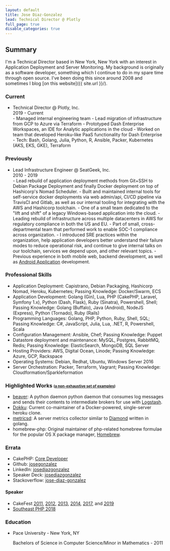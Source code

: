 ```yaml
---
layout: default
title: Jose Diaz-Gonzalez
lead: Technical Director @ Plotly
full_page: true
disable_categories: true
---
```


## Summary

I'm a Technical Director based in New York, New York with an interest in Application Deployment and Server Monitoring. My background is originally as a software developer, something which I continue to do in my spare time through open source. I've been doing this since around 2008 and sometimes I blog [on this website]({{ site.url }}/).

### Current

- Technical Director @ Plotly, Inc.
  <div class="time-period">2019 - Current</div>
  - Managed internal engineering team
  - Lead migration of infrastructure from GCP to Azure via Terraform
  - Prototyped Dash Enterprise Workspaces, an IDE for Analytic applications in the cloud
  - Worked on team that developed Heroku-like PaaS functionality for Dash Enterprise
  - Tech: Bash, Golang, Julia, Python, R, Ansible, Packer, Kubernetes (AKS, EKS, GKE), Terraform

### Previously

- Lead Infrastructure Engineer @ SeatGeek, Inc.
  <div class="time-period">2010 - 2019</div>
  - Lead rebuild of application deployment methods from Git+SSH to Debian Package Deployment and finally Docker deployment on top of Hashicorp's Nomad Scheduler.
  - Built and maintained internal tools for self-service docker deployments via web admin/api, CI/CD pipeline via TravisCI and Gitlab, as well as our internal tooling for integrating with the AWS and Hashicorp toolchain.
  - One of a small team dedicated to the "lift and shift" of a legacy Windows-based application into the cloud.
  - Leading rebuild of infrastructure across multiple datacenters in AWS for regulatory compliance in both the US and EU.
  - Part of small, cross-departmental team that performed work to enable SOC-1 compliance across organization.
  - I introduced SRE practices within the organization, help application developers better understand their failure modes to reduce operational risk, and continue to give internal talks on our toolchain, services we depend upon, and other relevant topics.
  - Previous experience in both mobile web, backend development, as well as <a href="https://play.google.com/store/apps/details?id=com.seatgeek.android&hl=en">Android Application</a> development.

### Professional Skills

- Application Deployment: Capistrano, Debian Packaging, Hashicorp Nomad, Heroku, Kubernetes; Passing Knowledge: Docker/Swarm, ECS
- Application Development: Golang (Gin), Lua, PHP (CakePHP, Laravel, Symfony 1.x), Python (Dash, Flask), Ruby (Sinatra), Powershell, Shell; Passing Knowledge: Golang (Buffalo), Java (Android), NodeJS (Express), Python (Tornado), Ruby (Rails)
- Programming Languages: Golang, PHP, Python, Ruby, Shell, SQL; Passing Knowledge: C#, JavaScript, Julia, Lua, .NET, R, Powershell, Scala
- Configuration Management: Ansible, Chef; Passing Knowledge: Puppet
- Datastore deployment and maintenance: MySQL, Postgres, RabbitMQ, Redis; Passing Knowledge: ElasticSearch, MongoDB, SQL Server
- Hosting Providers: AWS, Digital Ocean, Linode; Passing Knowledge: Azure, GCP, Rackspace
- Operating Systems: Debian, Redhat, Ubuntu, Windows Server 2016
- Server Orchestration: Packer, Terraform, Vagrant; Passing Knowledge: Cloudformation/Sparkleformation

### Highlighted Works <small><small>(<a href="{{ site.url }}/open-source/">a non-exhaustive set of examples</a>)</small></small>

- [beaver](https://github.com/python-beaver/python-beaver): A python daemon python daemon that consumes log messages and sends their contents to intermediate brokers for use with [Logstash](http://logstash.net/).
- [Dokku](https://github.com/dokku/dokku): Current co-maintainer of a Docker-powered, single-server heroku clone.
- [metricsd](https://github.com/josegonzalez/metricsd): A server metrics collector similar to [Diamond](https://github.com/python-diamond/Diamond) written in golang.
- homebrew-php: Original maintainer of php-related homebrew formulae for the popular OS X package manager, <a href="http://mxcl.github.com/homebrew/">Homebrew</a>.

### Errata

- CakePHP: <a target="_blank" href="https://cakephp.org/pages/team">Core Developer</a>
- Github: <a target="_blank" href="http://github.com/josegonzalez">josegonzalez</a>
- LinkedIn: <a target="_blank" href="http://www.linkedin.com/in/josediazgonzalez">josediazgonzalez</a>
- Speaker Deck: <a target="_blank" href="https://speakerdeck.com/josegonzalez">josediazgonzalez</a>
- Stackoverflow: <a target="_blank" href="http://stackoverflow.com/users/1515875/jose-diaz-gonzalez">jose-diaz-gonzalez</a>

#### Speaker

- CakeFest [2011](http://lanyrd.com/2011/cakefest/), [2012](http://lanyrd.com/2012/cakefest/), [2013](https://cakefest.org/archive/sanfrancisco-2013), [2014](https://cakefest.org/archive/madrid-2014), [2017](https://cakefest.org/archive/newyork-2017), and [2019](https://cakefest.org/archive/tokyo-2019)
- [Southeast PHP 2018](https://speakerdeck.com/josegonzalez/12-factor-php-applications-the-remix-1)

### Education

- Pace University - New York, NY
  <p>Bachelors of Science in Computer Science/Minor in Mathematics - 2011</p>
